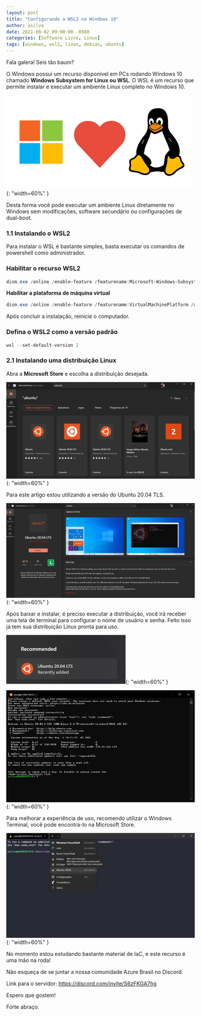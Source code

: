 ```yaml
---
layout: post
title: "Configurando o WSL2 no Windows 10"
author: asilva
date: 2021-08-02 09:00:00 -0500
categories: [Software Livre, Linux]
tags: [windows, wsl2, linux, debian, ubuntu]
---
```


Fala galera! Seis tão baum?

O Windows possui um recurso disponível em PCs rodando Windows 10 chamado **Windows Subsystem for Linux ou WSL**. O WSL é um recurso que permite instalar e executar um ambiente Linux completo no Windows 10.

![](/assets/img/11/wsl1.png){: "width=60%" }

Desta forma você pode executar um ambiente Linux diretamente no Windows sem modificações, software secundário ou configurações de dual-boot. 

### **1.1 Instalando o WSL2**

Para instalar o WSL é bastante simples, basta executar os comandos de powershell como administrador.

### Habilitar o recurso WSL2

```powershell
dism.exe /online /enable-feature /featurename:Microsoft-Windows-Subsystem-Linux /all /norestart
```

**Habilitar a plataforma de máquina virtual**

```powershell
dism.exe /online /enable-feature /featurename:VirtualMachinePlatform /all /norestart
```

Após concluir a instalação, reinicie o computador.

### Defina o WSL2 como a versão padrão

```powershell
wsl --set-default-version 2
```

### **2.1 Instalando uma distribuição Linux**

Abra a **Microsoft Store** e escolha a distribuição desejada.

![](/assets/img/11/wsl2.jpg){: "width=60%" }

Para este artigo estou utilizando a versão do Ubuntu 20.04 TLS.

![](/assets/img/11/wsl3.jpg){: "width=60%" }

Após baixar e instalar, é preciso executar a distribuição, você irá receber uma tela de terminal para configurar o nome de usuário e senha. Feito isso já tem sua distribuição Linux pronta para uso.

![](/assets/img/11/wsl5.jpg){: "width=60%" }

![](/assets/img/11/wsl4.jpg){: "width=60%" }

Para melhorar a experiência de uso, recomendo utilizar o Windows Terminal, você pode encontra-lo na Microsoft Store.

![](/assets/img/11/wsl6.jpg){: "width=60%" }

No momento estou estudando bastante material de IaC, e este recurso é uma mão na roda!

Não esqueça de se juntar a nossa comunidade Azure Brasil no Discord.

Link para o servidor: <https://discord.com/invite/S6zFKGA7hg>

Espero que gostem!

Forte abraço.